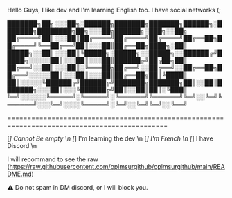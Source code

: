 Hello Guys, I like dev and I'm learning English too. I have social networks (;


███████╗██╗░░░██╗░██████╗███████╗███████╗██████╗░███████╗████████╗██╗░░░██╗██████╗░███╗░░██╗
██╔════╝██║░░░██║██╔════╝██╔════╝██╔════╝██╔══██╗██╔════╝╚══██╔══╝██║░░░██║██╔══██╗████╗░██║
█████╗░░██║░░░██║╚█████╗░█████╗░░█████╗░░██████╔╝█████╗░░░░░██║░░░██║░░░██║██████╔╝██╔██╗██║
██╔══╝░░██║░░░██║░╚═══██╗██╔══╝░░██╔══╝░░██╔══██╗██╔══╝░░░░░██║░░░██║░░░██║██╔══██╗██║╚████║
██║░░░░░╚██████╔╝██████╔╝███████╗███████╗██║░░██║███████╗░░░██║░░░╚██████╔╝██║░░██║██║░╚███║
╚═╝░░░░░░╚═════╝░╚═════╝░╚══════╝╚══════╝╚═╝░░╚═╝╚══════╝░░░╚═╝░░░░╚═════╝░╚═╝░░╚═╝╚═╝░░╚══╝

==============================================================================================

[*] Cannot Be empty \n
[*] I'm learning the dev \n
[*] I'm French \n
[*] I have Discord \n

I will recommand to see the raw (https://raw.githubusercontent.com/oplmsurgithub/oplmsurgithub/main/README.md) 

:warning: Do not spam in DM discord, or I will block you.
